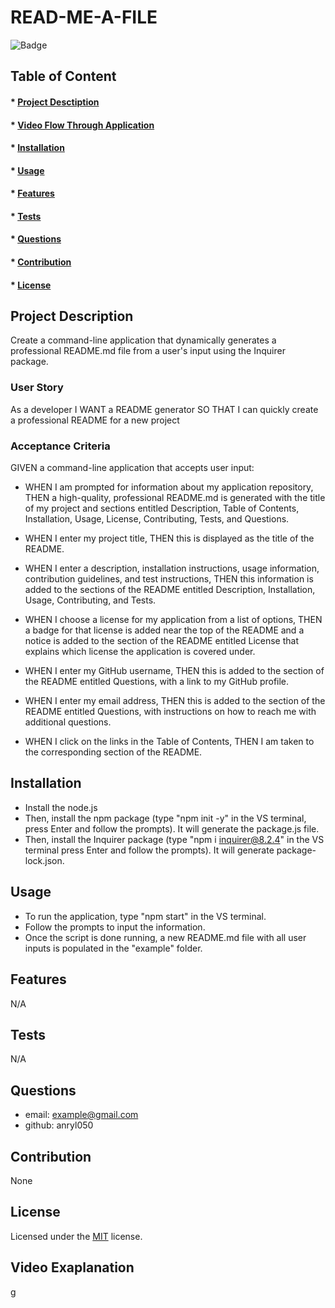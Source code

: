 

# READ-ME-A-FILE

![Badge](https://img.shields.io/badge/license-MIT-green?style=plastic&logo=appveyor)

## Table of Content
#### * [Project Desctiption](#description)
#### * [Video Flow Through Application](#video)
#### * [Installation](#installation)
#### * [Usage](#usage)
#### * [Features](#features)
#### * [Tests](#tests)
#### * [Questions](#questions)
#### * [Contribution](#contribution)
#### * [License](#license)

## Project Description
Create a command-line application that dynamically generates a professional README.md file from a user's input using the Inquirer package. 

### User Story
As a developer
I WANT a README generator
SO THAT I can quickly create a professional README for a new project

### Acceptance Criteria
GIVEN a command-line application that accepts user input:

- WHEN I am prompted for information about my application repository, THEN a high-quality, professional README.md is generated with the title of my project and sections entitled Description, Table of Contents, Installation, Usage, License, Contributing, Tests, and Questions. 

- WHEN I enter my project title, THEN this is displayed as the title of the README.

- WHEN I enter a description, installation instructions, usage information, contribution guidelines, and test instructions, THEN this information is added to the sections of the README entitled Description, Installation, Usage, Contributing, and Tests.

- WHEN I choose a license for my application from a list of options, THEN a badge for that license is added near the top of the README and a notice is added to the section of the README entitled License that explains which license the application is covered under.

- WHEN I enter my GitHub username, THEN this is added to the section of the README entitled Questions, with a link to my GitHub profile.

- WHEN I enter my email address, THEN this is added to the section of the README entitled Questions, with instructions on how to reach me with additional questions.

- WHEN I click on the links in the Table of Contents, THEN I am taken to the corresponding section of the README.


## Installation
- Install the node.js 
- Then, install the npm package (type "npm init -y" in the VS terminal, press Enter and follow the prompts). It will generate the package.js file. 
- Then, install the Inquirer package (type "npm i inquirer@8.2.4" in the VS terminal press Enter and follow the prompts). It will generate package-lock.json.

## Usage
- To run the application, type "npm start" in the VS terminal. 
- Follow the prompts to input the information.
- Once the script is done running, a new README.md file with all user inputs is populated in the "example" folder. 

## Features
N/A

## Tests
N/A

## Questions
- email: example@gmail.com
- github: anryl050

## Contribution
None

## License
Licensed under the [MIT](https://choosealicense.com/licenses/MIT/) license.

## Video Exaplanation
g

  
